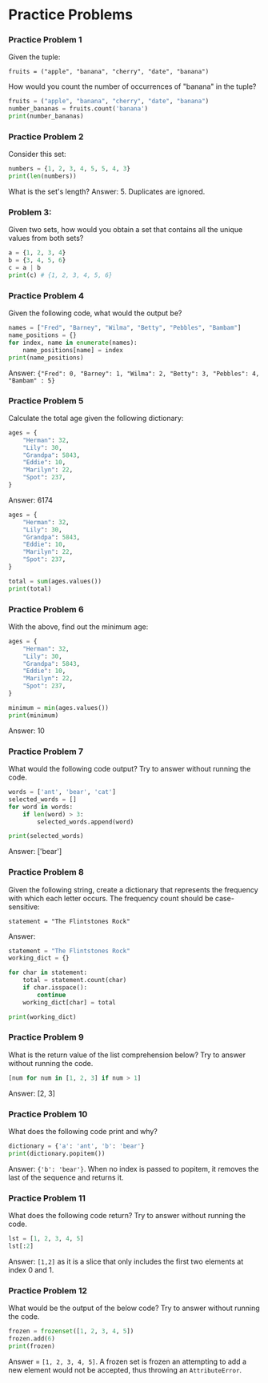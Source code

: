 # Practice Problems

### Practice Problem 1

Given the tuple:

`fruits = ("apple", "banana", "cherry", "date", "banana")`

How would you count the number of occurrences of "banana" in the tuple?

```python
fruits = ("apple", "banana", "cherry", "date", "banana")
number_bananas = fruits.count('banana')
print(number_bananas)
```

### Practice Problem 2

Consider this set:
```python
numbers = {1, 2, 3, 4, 5, 5, 4, 3}
print(len(numbers))
```

What is the set's length?
Answer: 5. Duplicates are ignored.


### Problem 3:

Given two sets, how would you obtain a set that contains all the unique values from both sets?

```python
a = {1, 2, 3, 4}
b = {3, 4, 5, 6}
c = a | b
print(c) # {1, 2, 3, 4, 5, 6}
```

### Practice Problem 4

Given the following code, what would the output be? 

```python
names = ["Fred", "Barney", "Wilma", "Betty", "Pebbles", "Bambam"]
name_positions = {}
for index, name in enumerate(names):
    name_positions[name] = index
print(name_positions)
```

Answer: `{"Fred": 0, "Barney": 1, "Wilma": 2, "Betty": 3, "Pebbles": 4, "Bambam" : 5}`

### Practice Problem 5

Calculate the total age given the following dictionary:

```python
ages = {
    "Herman": 32,
    "Lily": 30,
    "Grandpa": 5843,
    "Eddie": 10,
    "Marilyn": 22,
    "Spot": 237,
}
```

Answer: 6174

```python
ages = {
    "Herman": 32,
    "Lily": 30,
    "Grandpa": 5843,
    "Eddie": 10,
    "Marilyn": 22,
    "Spot": 237,
}

total = sum(ages.values())
print(total)
```

### Practice Problem 6

With the above, find out the minimum age:

```python
ages = {
    "Herman": 32,
    "Lily": 30,
    "Grandpa": 5843,
    "Eddie": 10,
    "Marilyn": 22,
    "Spot": 237,
}

minimum = min(ages.values())
print(minimum)
```

Answer: 10

### Practice Problem 7

What would the following code output? Try to answer without running the code.

```python
words = ['ant', 'bear', 'cat']
selected_words = []
for word in words:
    if len(word) > 3:
        selected_words.append(word)

print(selected_words) 
```

Answer: ['bear']

### Practice Problem 8

Given the following string, create a dictionary that represents the frequency with which each letter occurs. The frequency count should be case-sensitive:

`statement = "The Flintstones Rock"`

Answer: 

```python
statement = "The Flintstones Rock"
working_dict = {}

for char in statement:
    total = statement.count(char)
    if char.isspace():
        continue
    working_dict[char] = total

print(working_dict)
```

### Practice Problem 9

What is the return value of the list comprehension below? Try to answer without running the code.

```python
[num for num in [1, 2, 3] if num > 1]
```
Answer: [2, 3]

### Practice Problem 10

What does the following code print and why?
```python
dictionary = {'a': 'ant', 'b': 'bear'}
print(dictionary.popitem())
```

Answer: `{'b': 'bear'}`. When no index is passed to popitem, it removes the last of the sequence and returns it.

### Practice Problem 11

What does the following code return? Try to answer without running the code.

``` python
lst = [1, 2, 3, 4, 5]
lst[:2]
```
Answer: `[1,2]` as it is a slice that only includes the first two elements at index 0 and 1.


### Practice Problem 12

What would be the output of the below code? Try to answer without running the code.

```python
frozen = frozenset([1, 2, 3, 4, 5])
frozen.add(6)
print(frozen)
```

Answer = `[1, 2, 3, 4, 5]`. A frozen set is frozen an attempting to add a new element would not be accepted, thus throwing an `AttributeError`. 